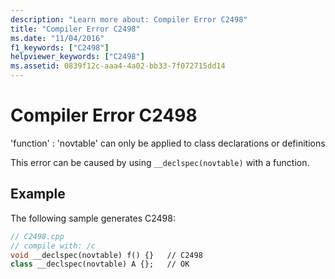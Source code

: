 ```yaml
---
description: "Learn more about: Compiler Error C2498"
title: "Compiler Error C2498"
ms.date: "11/04/2016"
f1_keywords: ["C2498"]
helpviewer_keywords: ["C2498"]
ms.assetid: 0839f12c-aaa4-4a02-bb33-7f072715dd14
---
```

# Compiler Error C2498

'function' : 'novtable' can only be applied to class declarations or definitions

This error can be caused by using `__declspec(novtable)` with a function.

## Example

The following sample generates C2498:

```cpp
// C2498.cpp
// compile with: /c
void __declspec(novtable) f() {}   // C2498
class __declspec(novtable) A {};   // OK
```
